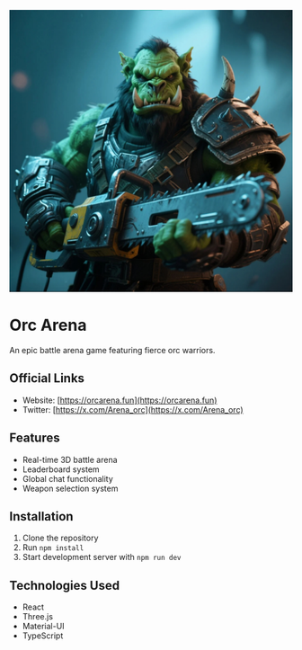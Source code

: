 ![Orc Arena Logo](Logo.jpg)

# Orc Arena

An epic battle arena game featuring fierce orc warriors.

## Official Links
- Website: [https://orcarena.fun](https://orcarena.fun)
- Twitter: [https://x.com/Arena_orc](https://x.com/Arena_orc)

## Features
- Real-time 3D battle arena
- Leaderboard system
- Global chat functionality
- Weapon selection system

## Installation
1. Clone the repository
2. Run `npm install`
3. Start development server with `npm run dev`

## Technologies Used
- React
- Three.js
- Material-UI
- TypeScript